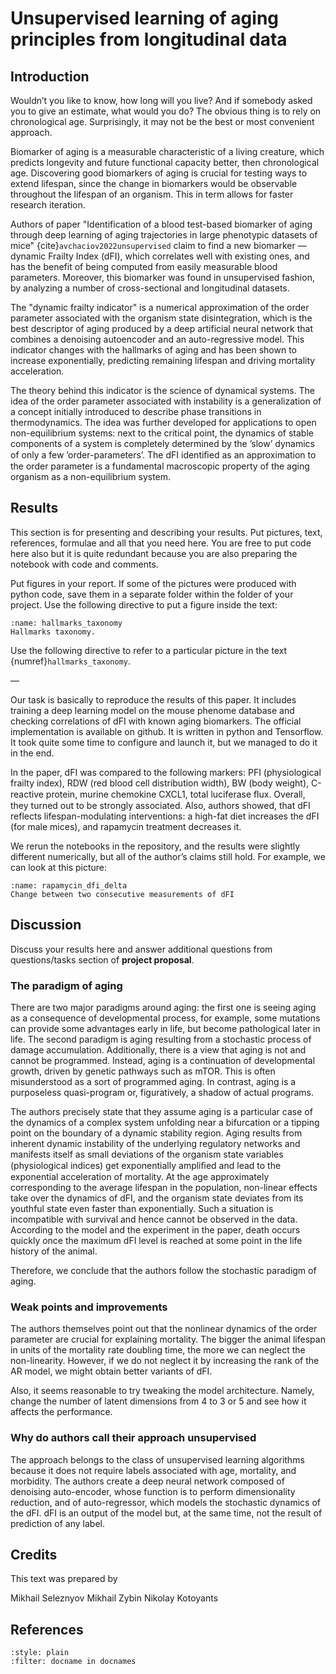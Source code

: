 # Unsupervised learning of aging principles from longitudinal data

## Introduction

Wouldn’t you like to know, how long will you live? And if somebody asked you to give an estimate, what would you do? The obvious thing is to rely on chronological age. Surprisingly, it may not be the best or most convenient approach.

Biomarker of aging is a measurable characteristic of a living creature, which predicts longevity and future functional capacity better, then chronological age. Discovering good biomarkers of aging is crucial for testing ways to extend lifespan, since the change in biomarkers would be observable throughout the lifespan of an organism. This in term allows for faster research iteration.

Authors of paper "Identification of a blood test-based biomarker of aging through deep learning of aging trajectories in large phenotypic datasets of mice" {cite}`avchaciov2022unsupervised` claim to find a new biomarker — dynamic Frailty Index (dFI), which correlates well with existing ones, and has the benefit of being computed from easily measurable blood parameters. Moreover, this biomarker was found in unsupervised fashion, by analyzing a number of cross-sectional and longitudinal datasets.

The "dynamic frailty indicator" is a numerical approximation of the order parameter associated with the organism state disintegration, which is the best descriptor of aging produced by a deep artificial neural network that combines a denoising autoencoder and an auto-regressive model. This indicator changes with the hallmarks of aging and has been shown to increase exponentially, predicting remaining lifespan and driving mortality acceleration.

The theory behind this indicator is the science of dynamical systems. The idea of the order parameter associated with instability is a generalization of a concept initially introduced to describe phase transitions in thermodynamics. The idea was further developed for applications to open non-equilibrium systems: next to the critical point, the dynamics of stable components of a system is completely determined by the ’slow’ dynamics of only a few ’order-parameters’. The dFI identiﬁed as an approximation to the order parameter is a fundamental macroscopic property of the aging organism as a non-equilibrium system.

## Results

This section is for presenting and describing your results. Put pictures, text, references, formulae and all that you need here. You are free to put code here also but it is quite redundant because you are also preparing the notebook with code and comments. 

Put figures in your report. If some of the pictures were produced with python code, save them in a separate folder within the folder of your project. Use the following directive to put a figure inside the text:

```{figure} figs/hallmarks_taxonomy.png
:name: hallmarks_taxonomy
Hallmarks taxonomy.
```

Use the following directive to refer to a particular picture in the text {numref}`hallmarks_taxonomy`.

—

Our task is basically to reproduce the results of this paper. It includes training a deep learning model on the mouse phenome database and checking correlations of dFI with known aging biomarkers. The official implementation is available on github. It is written in python and Tensorflow. It took quite some time to configure and launch it, but we managed to do it in the end.

In the paper, dFI was compared to the following markers: PFI (physiological frailty index), RDW (red blood cell distribution width), BW (body weight), C-reactive protein, murine chemokine CXCL1, total luciferase ﬂux. Overall, they turned out to be strongly associated. Also, authors showed, that dFI reflects lifespan-modulating interventions: a high-fat diet increases the dFI (for male mices), and rapamycin treatment decreases it.

We rerun the notebooks in the repository, and the results were slightly different numerically, but all of the author’s claims still hold. For example, we can look at this picture:

```{figure} notebooks/figs/fig6g_rapamycin_dfi_delta.svg
:name: rapamycin_dfi_delta
Change between two consecutive measurements of dFI
```

## Discussion

Discuss your results here and answer additional questions from questions/tasks section of **project proposal**. 

### The paradigm of aging

There are two major paradigms around aging: the first one is seeing aging as a consequence of developmental process, for example, some mutations can provide some advantages early in life, but become pathological later in life. The second paradigm is aging resulting from a stochastic process of damage accumulation. Additionally, there is a view that aging is not and cannot be programmed. Instead, aging is a continuation of developmental growth, driven by genetic pathways such as mTOR. This is often misunderstood as a sort of programmed aging. In contrast, aging is a purposeless quasi-program or, figuratively, a shadow of actual programs.

The authors precisely state that they assume aging is a particular case of the dynamics of a complex system unfolding near a bifurcation or a tipping point on the boundary of a dynamic stability region. Aging results from inherent dynamic instability of the underlying regulatory
networks and manifests itself as small deviations of the organism state variables (physiological indices) get exponentially ampliﬁed and lead to the exponential acceleration of mortality. At the age approximately corresponding to the average lifespan in the population, non-linear effects take over the dynamics of dFI, and the organism state deviates from its youthful state even faster than exponentially. Such a situation is incompatible with survival and hence cannot be observed in the data. According to the model and the experiment in the paper, death occurs quickly once the maximum dFI level is reached at some point in the life history of the animal.

Therefore, we conclude that the authors follow the stochastic paradigm of aging.

### Weak points and improvements

The authors themselves point out that the nonlinear dynamics of the order parameter are crucial for explaining mortality. The bigger the animal lifespan in units of the mortality rate doubling time, the more we can neglect the non-linearity. However, if we do not neglect it by increasing the rank of the AR model, we might obtain better variants of dFI.

Also, it seems reasonable to try tweaking the model architecture. Namely, change the number of latent dimensions from 4 to 3 or 5 and see how it affects the performance.

### Why do authors call their approach unsupervised

The approach belongs to the class of unsupervised learning algorithms because it does not require labels associated with age, mortality, and morbidity. The authors create a deep neural network composed of denoising auto-encoder, whose function is to perform dimensionality reduction, and of auto-regressor, which models the stochastic dynamics of the dFI. dFI is an output of the model but, at the same time, not the result of prediction of any label.

## Credits
This text was prepared by

Mikhail Seleznyov
Mikhail Zybin
Nikolay Kotoyants

## References

```{bibliography}
:style: plain
:filter: docname in docnames
```


